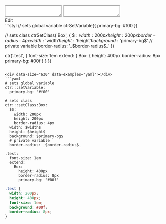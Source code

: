 <!-- gen:false -->

<div data-size="630" class="code-cont" data-example="specific">
    <div class="code">
        <div class="code-wrap">
            <textarea id="stylus"></textarea>
            <textarea id="css"></textarea>
            <div class="edit-code">
                <span>Edit</span>
            </div>
        </div>
    </div>
</div>

<div data-size="630" data-examples="stylus"></div>
```styl
// sets global variable
ctrSetVariable({
  primary-bg: #f00
})

// sets class
ctrSetClass('Box', {
  $$: {
    width: 200px
    height: 200px
    border-radius: 4px
  }
  width: '$width$'
  height: '$height$'
  background: '$primary-bg$'
  // private variable
  border-radius: '_$border-radius$_'
})

ctr('.test', {
  font-size: 1em
  extend: {
    Box: {
      height: 400px
      border-radius: 8px
      primary-bg: #00f
    }
  }
})
```

<div data-size="630" data-examples="yaml"></div>
```yaml
# sets global variable
ctr:::setVariable:
  primary-bg: '#f00'

# sets class
ctr:::setClass:Box:
  $$:
    width: 200px
    height: 200px
    border-radius: 4px
  width: $width$
  height: $height$
  background: $primary-bg$
  # private variable
  border-radius: _$border-radius$_

.test:
  font-size: 1em
  extend:
    Box:
      height: 400px
      border-radius: 8px
      primary-bg: '#00f'
```


```css
.test {
  width: 200px;
  height: 400px;
  font-size: 1em;
  background: #00f;
  border-radius: 8px;
}
```
<div class="cf"></div>
